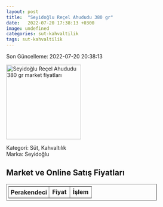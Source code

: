 ```yaml
---
layout: post
title:  "Seyidoğlu Reçel Ahududu 380 gr"
date:   2022-07-20 17:38:13 +0300
image: undefined
categories: sut-kahvaltilik
tags: sut-kahvaltilik
---
```


Son Güncelleme: 2022-07-20 20:38:13

<img src="undefined" width="200" alt="Seyidoğlu Reçel Ahududu 380 gr market fiyatları" />

Kategori: Süt, Kahvaltılık
<br />
Marka: Seyidoğlu

<h2>Market ve Online Satış Fiyatları</h2>

<table border="1" style="padding: 5px;width:80%;">
  <tr>
    <td style="padding: 5px;"><strong>Perakendeci</strong></td>
    <td><strong>Fiyat</strong></td>
    <td><strong>İşlem</strong></td>
  </tr>
  
</table>
